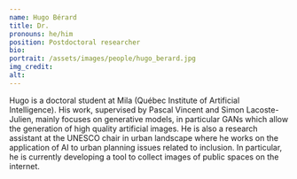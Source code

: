 ```yaml
---
name: Hugo Bérard
title: Dr.
pronouns: he/him
position: Postdoctoral researcher
bio:
portrait: /assets/images/people/hugo_berard.jpg
img_credit:
alt:
---
```

Hugo is a doctoral student at Mila (Québec Institute of Artificial Intelligence). His work, supervised by Pascal Vincent and Simon Lacoste-Julien, mainly focuses on generative models, in particular GANs which allow the generation of high quality artificial images. He is also a research assistant at the UNESCO chair in urban landscape where he works on the application of AI to urban planning issues related to inclusion. In particular,  he is currently developing a tool to collect images of public spaces on the internet.
